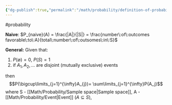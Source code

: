 ```yaml
---
{"dg-publish":true,"permalink":"/math/probability/definition-of-probability/","created":"","updated":""}
---
```


#probability 

**Naive**: $P_{naive}(A) = \frac{|A|}{|S|} = \frac{number\:of\:outcomes favorable\:to\:A}{total\:number\:of\:outsomes\:in\:S}$

**General:** 
Given that: 

1. $P(\emptyset) = 0$, $P(S) = 1$ 
2. if $A_1,A_2,\dots$ are disjoint (mutually exclusive) events

then 
$$P(\bigcup\limits_{j=1}^{\infty}A_{j})= \sum\limits_{j=1}^{\infty}P(A_j)$$
where S - [[Math/Probability/Sample space\|Sample space]], A - [[Math/Probability/Event\|Event]] ($A \subseteq S$),

